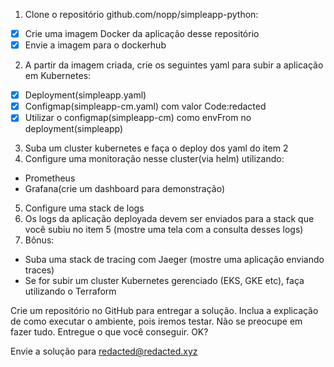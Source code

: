 1) Clone o repositório github.com/nopp/simpleapp-python:
  - [x] Crie uma imagem Docker da aplicação desse repositório
  - [x] Envie a imagem para o dockerhub
2) A partir da imagem criada, crie os seguintes yaml para subir a aplicação em Kubernetes:
  - [x] Deployment(simpleapp.yaml)
  - [x] Configmap(simpleapp-cm.yaml) com valor Code:redacted
  - [x] Utilizar o configmap(simpleapp-cm) como envFrom no deployment(simpleapp)
3) Suba um cluster kubernetes e faça o deploy dos yaml do item 2
4) Configure uma monitoração nesse cluster(via helm) utilizando:
  - Prometheus
  - Grafana(crie um dashboard para demonstração)
5) Configure uma stack de logs
6) Os logs da aplicação deployada devem ser enviados para a stack que você subiu no item 5 (mostre uma tela com a consulta desses logs)
7) Bônus:
  - Suba uma stack de tracing com Jaeger (mostre uma aplicação enviando traces)
  - Se for subir um cluster Kubernetes gerenciado (EKS, GKE etc), faça utilizando o Terraform

Crie um repositório no GitHub para entregar a solução. Inclua a explicação de como executar o ambiente, pois iremos testar.
Não se preocupe em fazer tudo. Entregue o que você conseguir. OK?

Envie a solução para redacted@redacted.xyz
